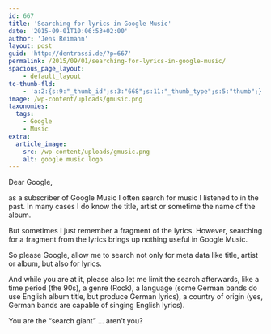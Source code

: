 ```yaml
---
id: 667
title: 'Searching for lyrics in Google Music'
date: '2015-09-01T10:06:53+02:00'
author: 'Jens Reimann'
layout: post
guid: 'http://dentrassi.de/?p=667'
permalink: /2015/09/01/searching-for-lyrics-in-google-music/
spacious_page_layout:
    - default_layout
tc-thumb-fld:
    - 'a:2:{s:9:"_thumb_id";s:3:"668";s:11:"_thumb_type";s:5:"thumb";}'
image: /wp-content/uploads/gmusic.png
taxonomies:
  tags:
    - Google
    - Music
extra:
  article_image:
    src: /wp-content/uploads/gmusic.png
    alt: google music logo
---
```


Dear Google,

as a subscriber of Google Music I often search for music I listened to in the past. In many cases I do know the title, artist or sometime the name of the album.

<!-- more -->

But sometimes I just remember a fragment of the lyrics. However, searching for a fragment from the lyrics brings up nothing useful in Google Music.

So please Google, allow me to search not only for meta data like title, artist or album, but also for lyrics.

And while you are at it, please also let me limit the search afterwards, like a time period (the 90s), a genre (Rock), a language (some German bands do use English album title, but produce German lyrics), a country of origin (yes, German bands are capable of singing English lyrics).

You are the <q>search giant</q> … aren’t you?
